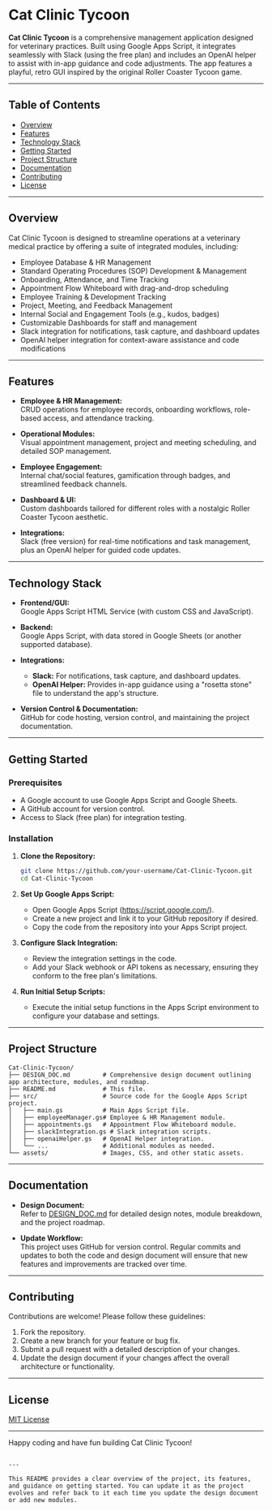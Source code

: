 # Cat Clinic Tycoon

**Cat Clinic Tycoon** is a comprehensive management application designed for veterinary practices. Built using Google Apps Script, it integrates seamlessly with Slack (using the free plan) and includes an OpenAI helper to assist with in-app guidance and code adjustments. The app features a playful, retro GUI inspired by the original Roller Coaster Tycoon game.

---

## Table of Contents

- [Overview](#overview)
- [Features](#features)
- [Technology Stack](#technology-stack)
- [Getting Started](#getting-started)
- [Project Structure](#project-structure)
- [Documentation](#documentation)
- [Contributing](#contributing)
- [License](#license)

---

## Overview

Cat Clinic Tycoon is designed to streamline operations at a veterinary medical practice by offering a suite of integrated modules, including:

- Employee Database & HR Management
- Standard Operating Procedures (SOP) Development & Management
- Onboarding, Attendance, and Time Tracking
- Appointment Flow Whiteboard with drag-and-drop scheduling
- Employee Training & Development Tracking
- Project, Meeting, and Feedback Management
- Internal Social and Engagement Tools (e.g., kudos, badges)
- Customizable Dashboards for staff and management
- Slack integration for notifications, task capture, and dashboard updates
- OpenAI helper integration for context-aware assistance and code modifications

---

## Features

- **Employee & HR Management:**  
  CRUD operations for employee records, onboarding workflows, role-based access, and attendance tracking.

- **Operational Modules:**  
  Visual appointment management, project and meeting scheduling, and detailed SOP management.

- **Employee Engagement:**  
  Internal chat/social features, gamification through badges, and streamlined feedback channels.

- **Dashboard & UI:**  
  Custom dashboards tailored for different roles with a nostalgic Roller Coaster Tycoon aesthetic.

- **Integrations:**  
  Slack (free version) for real-time notifications and task management, plus an OpenAI helper for guided code updates.

---

## Technology Stack

- **Frontend/GUI:**  
  Google Apps Script HTML Service (with custom CSS and JavaScript).

- **Backend:**  
  Google Apps Script, with data stored in Google Sheets (or another supported database).

- **Integrations:**  
  - **Slack:** For notifications, task capture, and dashboard updates.
  - **OpenAI Helper:** Provides in-app guidance using a "rosetta stone" file to understand the app's structure.

- **Version Control & Documentation:**  
  GitHub for code hosting, version control, and maintaining the project documentation.

---

## Getting Started

### Prerequisites

- A Google account to use Google Apps Script and Google Sheets.
- A GitHub account for version control.
- Access to Slack (free plan) for integration testing.

### Installation

1. **Clone the Repository:**

   ```bash
   git clone https://github.com/your-username/Cat-Clinic-Tycoon.git
   cd Cat-Clinic-Tycoon

2. **Set Up Google Apps Script:**

   - Open Google Apps Script (https://script.google.com/).
   - Create a new project and link it to your GitHub repository if desired.
   - Copy the code from the repository into your Apps Script project.

3. **Configure Slack Integration:**

   - Review the integration settings in the code.
   - Add your Slack webhook or API tokens as necessary, ensuring they conform to the free plan's limitations.

4. **Run Initial Setup Scripts:**

   - Execute the initial setup functions in the Apps Script environment to configure your database and settings.

---

## Project Structure

```
Cat-Clinic-Tycoon/
├── DESIGN_DOC.md         # Comprehensive design document outlining app architecture, modules, and roadmap.
├── README.md             # This file.
├── src/                  # Source code for the Google Apps Script project.
│   ├── main.gs           # Main Apps Script file.
│   ├── employeeManager.gs# Employee & HR Management module.
│   ├── appointments.gs   # Appointment Flow Whiteboard module.
│   ├── slackIntegration.gs # Slack integration scripts.
│   ├── openaiHelper.gs   # OpenAI Helper integration.
│   └── ...               # Additional modules as needed.
└── assets/               # Images, CSS, and other static assets.
```

---

## Documentation

- **Design Document:**  
  Refer to [DESIGN_DOC.md](https://github.com/annamintz30/Cat-Clinic-Tycoon/blob/main/DESIGN_DOC.md) for detailed design notes, module breakdown, and the project roadmap.

- **Update Workflow:**  
  This project uses GitHub for version control. Regular commits and updates to both the code and design document will ensure that new features and improvements are tracked over time.

---

## Contributing

Contributions are welcome! Please follow these guidelines:

1. Fork the repository.
2. Create a new branch for your feature or bug fix.
3. Submit a pull request with a detailed description of your changes.
4. Update the design document if your changes affect the overall architecture or functionality.

---

## License

[MIT License](LICENSE)

---

Happy coding and have fun building Cat Clinic Tycoon!
```

---

This README provides a clear overview of the project, its features, and guidance on getting started. You can update it as the project evolves and refer back to it each time you update the design document or add new modules.
